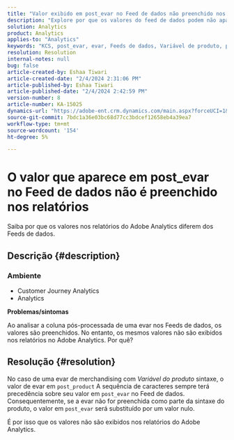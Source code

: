 ```yaml
---
title: "Valor exibido em post_evar no Feed de dados não preenchido nos relatórios"
description: "Explore por que os valores do feed de dados podem não aparecer no relatório do Adobe Analytics."
solution: Analytics
product: Analytics
applies-to: "Analytics"
keywords: "KCS, post_evar, evar, Feeds de dados, Variável de produto, post_product, Valores"
resolution: Resolution
internal-notes: null
bug: false
article-created-by: Eshaa Tiwari
article-created-date: "2/4/2024 2:31:06 PM"
article-published-by: Eshaa Tiwari
article-published-date: "2/4/2024 2:42:59 PM"
version-number: 8
article-number: KA-15025
dynamics-url: "https://adobe-ent.crm.dynamics.com/main.aspx?forceUCI=1&pagetype=entityrecord&etn=knowledgearticle&id=e1d92807-6ac3-ee11-9079-6045bd006295"
source-git-commit: 7bdc1a36e03bc68d77cc3bdcef12658eb4a39ea7
workflow-type: tm+mt
source-wordcount: '154'
ht-degree: 5%

---
```


# O valor que aparece em post_evar no Feed de dados não é preenchido nos relatórios


Saiba por que os valores nos relatórios do Adobe Analytics diferem dos Feeds de dados.

## Descrição {#description}


### <b>Ambiente</b>

- Customer Journey Analytics
- Analytics


<b>Problemas/sintomas</b>

Ao analisar a coluna pós-processada de uma evar nos Feeds de dados, os valores são preenchidos. No entanto, os mesmos valores não são exibidos nos relatórios no Adobe Analytics. Por quê?






## Resolução {#resolution}


No caso de uma evar de merchandising com *Variável do produto* sintaxe, o valor de evar em `post_product` A sequência de caracteres sempre terá precedência sobre seu valor em `post_evar` no Feed de dados. Consequentemente, se a evar não for preenchida como parte da sintaxe do produto, o valor em `post_evar` será substituído por um valor nulo.

É por isso que os valores não são exibidos nos relatórios do Adobe Analytics.
